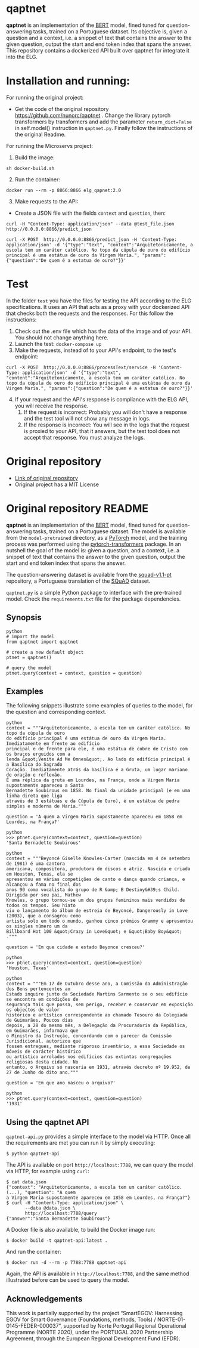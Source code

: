 
# qaptnet
**qaptnet** is an implementation of the [BERT](https://github.com/google-research/bert) model,
fined tuned for question-answering tasks, trained on a Portuguese dataset. 
Its objective is, given a question and a context, i.e. a snippet of
text that contains the answer to the given question, output the start and end token index that
spans the answer.
This repository contains a dockerized API built over qaptnet for integrate it into the ELG. 

# Installation and running:
 For running the original project:
 - Get the code of the original repository https://github.com/nunorc/qaptnet . Change the library pytorch transformers 
   by transformers and add the parameter `return_dict=False` in self.model() instruction in `qaptnet.py`. Finally 
   follow the instructions of the original Readme.
 
For running the Microservs project:
1) Build the image:
```
sh docker-build.sh
```
2) Run the container:
```
docker run --rm -p 8866:8866 elg_qapnet:2.0
```
3) Make requests to the API:
- Create a JSON file with the fields `context` and `question`, then:
```
curl -H "Content-Type: application/json" --data @test_file.json http://0.0.0.0:8866/predict_json
```

```
curl -X POST  http://0.0.0.0:8866/predict_json -H 'Content-Type: application/json' -d '{"type":"text", "content":"Arquitetonicamente, a escola tem um caráter católico. No topo da cúpula de ouro do edifício principal é uma estátua de ouro da Virgem Maria.", "params":{"question":"De quem é a estatua de ouro?"}}'
```


# Test
In the folder `test` you have the files for testing the API according to the ELG specifications.
It uses an API that acts as a proxy with your dockerized API that checks both the requests and the responses.
For this follow the instructions:
1) Check out the .env file which has the data of the image and of your API. You should not change anything here.
2) Launch the test: `docker-compose up`
3) Make the requests, instead of to your API's endpoint, to the test's endpoint:
```
curl -X POST  http://0.0.0.0:8866/processText/service -H 'Content-Type: application/json' -d '{"type":"text", "content":"Arquitetonicamente, a escola tem um caráter católico. No topo da cúpula de ouro do edifício principal é uma estátua de ouro da Virgem Maria.", "params":{"question":"De quem é a estatua de ouro?"}}'
```
4) If your request and the API's response is compliance with the ELG API, you will receive the response.
   1) If the request is incorrect: Probably you will don't have a response and the test tool will not show any message in logs.
   2) If the response is incorrect: You will see in the logs that the request is proxied to your API, that it answers, but the test tool does not accept that response. You must analyze the logs.


# Original repository
 - [Link of original repository](https://github.com/nunorc/qaptnet) 
 - Original project has a MIT License

# Original repository README

**qaptnet** is an implementation of the [BERT](https://github.com/google-research/bert) model,
fined tuned for question-answering tasks, trained on a Portuguese dataset. The model is
available from the `model-pretrained` directory, as a [PyTorch](https://pytorch.org/) model,
and the training process was performed using the
[pytorch-transformers](https://github.com/huggingface/pytorch-transformers) package.
In an nutshell the goal of the model is: given a question, and a context, i.e. a snippet of
text that contains the answer to the given question, output the start and end token index that
spans the answer.

The question-answering dataset is available from the
[squad-v1.1-pt](https://github.com/nunorc/squad-v1.1-pt) repository, a Portuguese
translation of the [SQuAD](https://rajpurkar.github.io/SQuAD-explorer/) dataset.

`qaptnet.py` is a simple Python package to interface with the pre-trained
model. Check the `requirements.txt` file for the package dependencies.

## Synopsis

```
python
# import the model
from qaptnet import qaptnet

# create a new default object
ptnet = qaptnet()

# query the model
ptnet.query(context = context, question = question)
```

## Examples

The following snippets illustrate some examples of queries to the model, for the question
and corresponding context.

```
python
context = """Arquitetonicamente, a escola tem um caráter católico. No topo da cúpula de ouro
do edifício principal é uma estátua de ouro da Virgem Maria. Imediatamente em frente ao edifício
principal e de frente para ele, é uma estátua de cobre de Cristo com os braços erguidos com a
lenda &quot;Venite Ad Me Omnes&quot;. Ao lado do edifício principal é a Basílica do Sagrado
Coração. Imediatamente atrás da basílica é a Gruta, um lugar mariano de oração e reflexão.
É uma réplica da gruta em Lourdes, na França, onde a Virgem Maria supostamente apareceu a Santa
Bernadette Soubirous em 1858. No final da unidade principal (e em uma linha direta que liga
através de 3 estátuas e da Cúpula de Ouro), é um estátua de pedra simples e moderna de Maria."""

question = 'A quem a Virgem Maria supostamente apareceu em 1858 em Lourdes, na França?'
```

```
python
>>> ptnet.query(context=context, question=question)
'Santa Bernadette Soubirous'
```

```
python
context = """Beyoncé Giselle Knowles-Carter (nascida em 4 de setembro de 1981) é uma cantora
americana, compositora, produtora de discos e atriz. Nascida e criada em Houston, Texas, ela se
apresentou em várias competições de canto e dança quando criança, e alcançou a fama no final dos
anos 90 como vocalista do grupo de R &amp; B Destiny&#39;s Child. Dirigida por seu pai, Mathew
Knowles, o grupo tornou-se um dos grupos femininos mais vendidos de todos os tempos. Seu hiato
viu o lançamento do álbum de estreia de Beyoncé, Dangerously in Love (2003), que a consagrou como
artista solo em todo o mundo, ganhou cinco prêmios Grammy e apresentou os singles número um da
Billboard Hot 100 &quot;Crazy in Love&quot; e &quot;Baby Boy&quot; ."""

question = 'Em que cidade e estado Beyonce cresceu?'
```

```
python
>>> ptnet.query(context=context, question=question)
'Houston, Texas'
```

```
python
context = """Em 17 de Outubro desse ano, a Comissão da Administração dos Bens pertencentes ao
Estado inquire junto da Sociedade Martins Sarmento se o seu edifício se encontra em condições de
segurança tais que possa, sem perigo, receber e conservar em exposição os objectos de valor
histórico e artístico correspondente ao chamado Tesouro da Colegiada de Guimarães. Poucos dias
depois, a 28 do mesmo mês, a Delegação da Procuradoria da República, em Guimarães, informava que
o Ministro da Instrução, concordando com o parecer da Comissão Jurisdicional, autorizou que
fossem entregues, mediante rigoroso inventário, a essa Sociedade os móveis de carácter histórico
ou artístico arrolados nos edifícios das extintas congregações religiosas desta cidade. No
entanto, o Arquivo só nasceria em 1931, através decreto nº 19.952, de 27 de Junho do dito ano."""

question = 'Em que ano nasceu o arquivo?'
```

```
python
>>> ptnet.query(context=context, question=question)
'1931'
```

## Using the qaptnet API

`qaptnet-api.py` provides a simple interface to the model via HTTP. Once all the
requirements are met you can run it by simply executing:

    $ python qaptnet-api

The API is available on port `http://localhost:7788`, we can query the model via HTTP, for example
using  `curl`:

    $ cat data.json
    {"context": "Arquitetonicamente, a escola tem um caráter católico. (...), "question": "A quem
    a Virgem Maria supostamente apareceu em 1858 em Lourdes, na França?"}
    $ curl -H "Content-Type: application/json" \
           --data @data.json \
           http://localhost:7788/query
    {"answer":"Santa Bernadette Soubirous"}

A Docker file is also available, to build the Docker image run:

    $ docker build -t qaptnet-api:latest .

And run the container:

    $ docker run -d --rm -p 7788:7788 qaptnet-api

Again, the API is available in `http://localhost:7788`, and the same method illustrated before
can be used to query the model.

## Acknowledgements

This work is partially supported by the project “SmartEGOV: Harnessing EGOV for Smart Governance (Foundations, methods, Tools) / NORTE-01-0145-FEDER-000037”,
supported by Norte Portugal Regional Operational Programme (NORTE 2020),
under the PORTUGAL 2020 Partnership Agreement, through the European Regional
Development Fund (EFDR).

